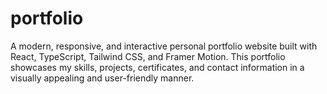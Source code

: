 # portfolio
A modern, responsive, and interactive personal portfolio website built with React, TypeScript, Tailwind CSS, and Framer Motion. This portfolio showcases my skills, projects, certificates, and contact information in a visually appealing and user-friendly manner.
